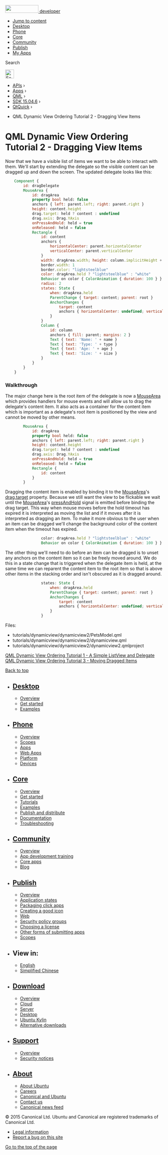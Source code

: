 <a href="https://developer.ubuntu.com/" class="logo-ubuntu"><img src="https://developer.ubuntu.com/assets/sites/ubuntu/latest/u/img/logos/logo-ubuntu-orange.svg" width="106" height="25" /> <span>developer</span></a>

-   [Jump to content](index.html#main-content)
-   [Desktop](https://developer.ubuntu.com/en/desktop/)
-   [Phone](https://developer.ubuntu.com/en/phone/)
-   [Core](https://developer.ubuntu.com/core)
-   [Community](https://developer.ubuntu.com/en/community/)
-   [Publish](https://developer.ubuntu.com/en/publish/)
-   [My Apps](https://myapps.developer.ubuntu.com/)

Search

<img src="https://developer.ubuntu.com/assets/sites/ubuntu/latest/u/img/search-white.svg" alt="Search" height="28" />

-   [APIs](../../../../index.html) ›
-   [Apps](../../../index.html) ›
-   [QML](../../index.html) ›
-   <a href="../index.html" class="sub-nav-item">SDK 15.04.6</a> ›
-   <a href="../QtQuick/index.html" class="sub-nav-item">QtQuick</a> ›

<!-- -->

-   QML Dynamic View Ordering Tutorial 2 - Dragging View Items

QML Dynamic View Ordering Tutorial 2 - Dragging View Items
==========================================================

<span class="subtitle"></span>
<span id="details"></span>
Now that we have a visible list of items we want to be able to interact with them. We'll start by extending the delegate so the visible content can be dragged up and down the screen. The updated delegate looks like this:

``` qml
    Component {
        id: dragDelegate
        MouseArea {
            id: dragArea
            property bool held: false
            anchors { left: parent.left; right: parent.right }
            height: content.height
            drag.target: held ? content : undefined
            drag.axis: Drag.YAxis
            onPressAndHold: held = true
            onReleased: held = false
            Rectangle {
                id: content
                anchors {
                    horizontalCenter: parent.horizontalCenter
                    verticalCenter: parent.verticalCenter
                }
                width: dragArea.width; height: column.implicitHeight + 4
                border.width: 1
                border.color: "lightsteelblue"
                color: dragArea.held ? "lightsteelblue" : "white"
                Behavior on color { ColorAnimation { duration: 100 } }
                radius: 2
                states: State {
                    when: dragArea.held
                    ParentChange { target: content; parent: root }
                    AnchorChanges {
                        target: content
                        anchors { horizontalCenter: undefined; verticalCenter: undefined }
                    }
                }
                Column {
                    id: column
                    anchors { fill: parent; margins: 2 }
                    Text { text: 'Name: ' + name }
                    Text { text: 'Type: ' + type }
                    Text { text: 'Age: ' + age }
                    Text { text: 'Size: ' + size }
                }
            }
        }
    }
```

<span id="walkthrough"></span>
### Walkthrough

The major change here is the root item of the delegate is now a [MouseArea](../QtQuick.MouseArea/index.html) which provides handlers for mouse events and will allow us to drag the delegate's content item. It also acts as a container for the content item which is important as a delegate's root item is positioned by the view and cannot be moved by other means.

``` qml
        MouseArea {
            id: dragArea
            property bool held: false
            anchors { left: parent.left; right: parent.right }
            height: content.height
            drag.target: held ? content : undefined
            drag.axis: Drag.YAxis
            onPressAndHold: held = true
            onReleased: held = false
            Rectangle {
                id: content
            }
        }
```

Dragging the content item is enabled by binding it to the [MouseArea](../QtQuick.MouseArea/index.html)'s [drag.target](../QtQuick.MouseArea/index.html#drag.target-prop) property. Because we still want the view to be flickable we wait until the [MouseArea](../QtQuick.MouseArea/index.html)'s [pressAndHold](../QtQuick.MouseArea/index.html#pressAndHold-signal) signal is emitted before binding the drag target. This way when mouse moves before the hold timeout has expired it is interpreted as moving the list and if it moves after it is interpreted as dragging an item. To make it more obvious to the user when an item can be dragged we'll change the background color of the content item when the timeout has expired.

``` qml
                color: dragArea.held ? "lightsteelblue" : "white"
                Behavior on color { ColorAnimation { duration: 100 } }
```

The other thing we'll need to do before an item can be dragged is to unset any anchors on the content item so it can be freely moved around. We do this in a state change that is triggered when the delegate item is held, at the same time we can reparent the content item to the root item so that is above other items in the stacking order and isn't obscured as it is dragged around.

``` qml
                states: State {
                    when: dragArea.held
                    ParentChange { target: content; parent: root }
                    AnchorChanges {
                        target: content
                        anchors { horizontalCenter: undefined; verticalCenter: undefined }
                    }
                }
```

Files:

-   tutorials/dynamicview/dynamicview2/PetsModel.qml
-   tutorials/dynamicview/dynamicview2/dynamicview.qml
-   tutorials/dynamicview/dynamicview2/dynamicview2.qmlproject

<a href="https://developer.ubuntu.com/api/apps/qml/sdk-15.04.6/QtQuick.tutorials-dynamicview-dynamicview1/" class="prevPage">QML Dynamic View Ordering Tutorial 1 - A Simple ListView and Delegate</a> <a href="https://developer.ubuntu.com/api/apps/qml/sdk-15.04.6/QtQuick.tutorials-dynamicview-dynamicview3/" class="nextPage">QML Dynamic View Ordering Tutorial 3 - Moving Dragged Items</a>

[Back to top](index.html#)

-   [Desktop](https://developer.ubuntu.com/en/desktop/)
    ---------------------------------------------------

    -   [Overview](https://developer.ubuntu.com/en/desktop/)
    -   [Get started](http://snapcraft.io/?utm_source=developer.ubuntu.com&utm_medium=devportal&utm_term=snaps%20snapcraft%20desktop&utm_content=menu&utm_campaign=duc_snappers)
    -   [Examples](https://github.com/ubuntu/snappy-playpen)

-   [Phone](https://developer.ubuntu.com/en/phone/)
    -----------------------------------------------

    -   [Overview](https://developer.ubuntu.com/en/phone/)
    -   [Scopes](https://developer.ubuntu.com/en/phone/scopes/)
    -   [Apps](https://developer.ubuntu.com/en/phone/apps/)
    -   [Web Apps](https://developer.ubuntu.com/en/phone/web/)
    -   [Platform](https://developer.ubuntu.com/en/phone/platform/)
    -   [Devices](https://developer.ubuntu.com/en/phone/devices/)

-   [Core](https://developer.ubuntu.com/core)
    -----------------------------------------

    -   [Overview](https://developer.ubuntu.com/core)
    -   [Get started](https://developer.ubuntu.com/core/get-started)
    -   [Tutorials](https://developer.ubuntu.com/core/tutorials)
    -   [Examples](https://developer.ubuntu.com/core/examples)
    -   [Publish and distribute](https://developer.ubuntu.com/core/publish-and-distribute)
    -   [Documentation](https://developer.ubuntu.com/core/documentation)
    -   [Troubleshooting](https://developer.ubuntu.com/core/troubleshooting)

-   [Community](https://developer.ubuntu.com/en/community/)
    -------------------------------------------------------

    -   [Overview](https://developer.ubuntu.com/en/community/)
    -   [App development training](https://developer.ubuntu.com/en/community/training/)
    -   [Core apps](https://developer.ubuntu.com/en/community/core-apps/)
    -   [Blog](https://developer.ubuntu.com/en/community/blog/)

-   [Publish](https://developer.ubuntu.com/en/publish/)
    ---------------------------------------------------

    -   [Overview](https://developer.ubuntu.com/en/publish/)
    -   [Application states](https://developer.ubuntu.com/en/publish/application-states/)
    -   [Packaging click apps](https://developer.ubuntu.com/en/publish/packaging-click-apps/)
    -   [Creating a good icon](https://developer.ubuntu.com/en/publish/creating-a-good-icon/)
    -   [Web](https://developer.ubuntu.com/en/publish/web/)
    -   [Security policy groups](https://developer.ubuntu.com/en/publish/security-policy-groups/)
    -   [Choosing a license](https://developer.ubuntu.com/en/publish/choosing-a-license/)
    -   [Other forms of submitting apps](https://developer.ubuntu.com/en/publish/other-forms-of-submitting-apps/)
    -   [Scopes](https://developer.ubuntu.com/en/publish/scopes/)

-   View in:
    --------

    -   [English](index.html "Change to language: English")
    -   [Simplified Chinese](index.html "Change to language: Simplified Chinese")

-   [Download](http://ubuntu.com/download/)
    ---------------------------------------

    -   [Overview](http://ubuntu.com/download)
    -   [Cloud](http://ubuntu.com/download/cloud)
    -   [Server](http://ubuntu.com/download/server)
    -   [Desktop](http://ubuntu.com/download/desktop)
    -   [Ubuntu Kylin](http://ubuntu.com/download/ubuntu-kylin)
    -   [Alternative downloads](http://ubuntu.com/download/alternative-downloads)

-   [Support](http://ubuntu.com/support/)
    -------------------------------------

    -   [Overview](http://ubuntu.com/support)
    -   [Security notices](http://www.ubuntu.com/usn/)

-   [About](http://ubuntu.com/about/)
    ---------------------------------

    -   [About Ubuntu](http://ubuntu.com/about/about-ubuntu)
    -   [Careers](http://www.canonical.com/careers)
    -   [Canonical and Ubuntu](http://ubuntu.com/about/canonical-and-ubuntu)
    -   [Contact us](http://ubuntu.com/about/contact-us)
    -   [Canonical news feed](http://insights.ubuntu.com/feed/)

© 2015 Canonical Ltd. Ubuntu and Canonical are registered trademarks of Canonical Ltd.

-   [Legal information](http://www.ubuntu.com/legal)
-   [Report a bug on this site](https://bugs.launchpad.net/developer-ubuntu-com/)

<span class="accessibility-aid">[Go to the top of the page](index.html#)</span>
